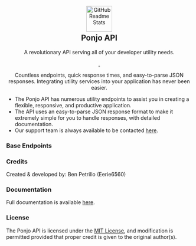 <p align="center">
    <img width="70px" src="https://raw.githubusercontent.com/Eerie6560/Archives/main/images/icons/Crescent-Logo.png" align="center" alt="GitHub Readme Stats" style="margin-bottom: -25px"/>
</p>

<h2 align="center">Ponjo API</h2>

<p align="center">
    A revolutionary API serving all of your developer utility needs.
</p>

<p align="center">
    <a href="https://ponjo.club/discord">
      <img src="https://img.shields.io/badge/Discord-Join%20for%20support!-blue?style=for-the-badge&logo=discord&logoColor=white" alt=""/>
    </a>
    <a href="https://eerie.codes">
      <img src="https://img.shields.io/badge/Supports%20-Node.js%20v16.0+-gray.svg?colorA=61c265&colorB=4CAF50&style=for-the-badge&logo=node.js&logoColor=white" alt=""/>
    </a>
</p>

<p align="center">
    Countless endpoints, quick response times, and easy-to-parse JSON responses. Integrating utility services into your application has never been easier.
</p>

- The Ponjo API has numerous utility endpoints to assist you in creating a flexible, responsive, and productive application.
- The API uses an easy-to-parse JSON response format to make it extremely simple for you to handle responses, with detailed documentation.
- Our support team is always available to be contacted [here](https://ponjo.club/discord).

### Base Endpoints

### Credits

Created & developed by: Ben Petrillo (Eerie6560)

### Documentation

Full documentation is available [here](https://docs.ponjo.club).

### License

The Ponjo API is licensed under the [MIT License](https://www.mit.edu/~amini/LICENSE.md), and modification is permitted provided that proper credit is given to the original author(s).
